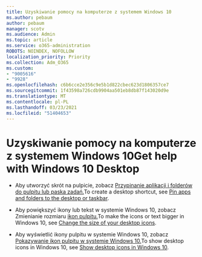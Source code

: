```yaml
---
title: Uzyskiwanie pomocy na komputerze z systemem Windows 10
ms.author: pebaum
author: pebaum
manager: scotv
ms.audience: Admin
ms.topic: article
ms.service: o365-administration
ROBOTS: NOINDEX, NOFOLLOW
localization_priority: Priority
ms.collection: Adm_O365
ms.custom:
- "9005616"
- "9928"
ms.openlocfilehash: c6b6cce2e356c9e5b1d822cbec623d1806357ce7
ms.sourcegitcommit: 1f43598a726cdb9904aa501eb8db87f143020d9e
ms.translationtype: MT
ms.contentlocale: pl-PL
ms.lasthandoff: 03/23/2021
ms.locfileid: "51404653"
---
```

# <a name="get-help-with-windows-10-desktop"></a><span data-ttu-id="63e38-102">Uzyskiwanie pomocy na komputerze z systemem Windows 10</span><span class="sxs-lookup"><span data-stu-id="63e38-102">Get help with Windows 10 Desktop</span></span>

- <span data-ttu-id="63e38-103">Aby utworzyć skrót na pulpicie, zobacz [Przypinanie aplikacji i folderów do pulpitu lub paska zadań.](https://support.microsoft.com/windows/pin-apps-and-folders-to-the-desktop-or-taskbar-f3c749fb-e298-4cf1-adda-7fd635df6bb0)</span><span class="sxs-lookup"><span data-stu-id="63e38-103">To create a desktop shortcut, see [Pin apps and folders to the desktop or taskbar](https://support.microsoft.com/windows/pin-apps-and-folders-to-the-desktop-or-taskbar-f3c749fb-e298-4cf1-adda-7fd635df6bb0).</span></span>

- <span data-ttu-id="63e38-104">Aby powiększyć ikony lub tekst w systemie Windows 10, zobacz Zmienianie rozmiaru [ikon pulpitu.](https://support.microsoft.com/windows/change-the-size-of-your-desktop-icons-85a9d341-2a4f-3d96-c796-ae116a187211)</span><span class="sxs-lookup"><span data-stu-id="63e38-104">To make the icons or text bigger in Windows 10, see [Change the size of your desktop icons](https://support.microsoft.com/windows/change-the-size-of-your-desktop-icons-85a9d341-2a4f-3d96-c796-ae116a187211).</span></span>

- <span data-ttu-id="63e38-105">Aby wyświetlić ikony pulpitu w systemie Windows 10, zobacz [Pokazywanie ikon pulpitu w systemie Windows 10.](https://support.microsoft.com/windows/show-desktop-icons-in-windows-10-c13270f0-3812-c71d-f27e-29aa32588b20)</span><span class="sxs-lookup"><span data-stu-id="63e38-105">To show desktop icons in Windows 10, see [Show desktop icons in Windows 10](https://support.microsoft.com/windows/show-desktop-icons-in-windows-10-c13270f0-3812-c71d-f27e-29aa32588b20).</span></span>